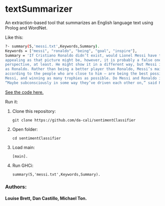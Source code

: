# textSummarizer

An extraction-based tool that summarizes an English language text using Prolog and WordNet.

Like this:

```bash
?- summary(5,'messi.txt',Keywords,Summary).
Keywords = ["messi", "ronaldo", "being", "goal", "inspire"],
Summary = 'If Cristiano Ronaldo didn’t exist, would Lionel Messi have to invent him?. As
appealing as that picture might be, however, it is probably a false one — from Messi’s
perspective, at least. He might show it in a different way, but Messi is just as competitive
as Ronaldo. Rather than being a better player than Ronaldo, Messi’s main motivations —
according to the people who are close to him — are being the best possible version of Lionel
Messi, and winning as many trophies as possible. Do Messi and Ronaldo inspire each other?
“Maybe subconsciously in some way they’ve driven each other on,” said Rodgers'.
```
[See the code here.](https://github.com/da-cali/project2/blob/master/main.pl)

Run it:
  
1. Clone this repository:
    ```
    git clone https://github.com/da-cali/sentimentClassifier
    ```
2. Open folder:
    ```
    cd sentimentClassifier
    ```
3. Load main:
    ```
    [main].
    ```
4. Run GHCi:
    ```
    summary(5,'messi.txt',Keywords,Summary).
    ```

### Authors:
#### Louise Brett, Dan Castillo, Michael Ton.